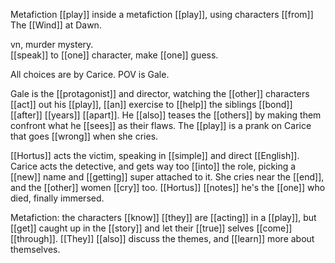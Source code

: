 Metafiction [[play]] inside a metafiction [[play]], using characters [[from]] The [[Wind]] at Dawn.  
  
vn, murder mystery.  
[[speak]] to [[one]] character, make [[one]] guess.  
  
All choices are by Carice. POV is Gale.  
  
Gale is the [[protagonist]] and director, watching the [[other]] characters [[act]] out his [[play]], [[an]] exercise to [[help]] the siblings [[bond]] [[after]] [[years]] [[apart]]. He [[also]] teases the [[others]] by making them confront what he [[sees]] as their flaws. The [[play]] is a prank on Carice that goes [[wrong]] when she cries.  
  
[[Hortus]] acts the victim, speaking in [[simple]] and direct [[English]].  
Carice acts the detective, and gets way too [[into]] the role, picking a [[new]] name and [[getting]] super attached to it. She cries near the [[end]], and the [[other]] women [[cry]] too. [[Hortus]] [[notes]] he's the [[one]] who died, finally immersed.  
  
Metafiction: the characters [[know]] [[they]] are [[acting]] in a [[play]], but [[get]] caught up in the [[story]] and let their [[true]] selves [[come]] [[through]]. [[They]] [[also]] discuss the themes, and [[learn]] more about themselves.

